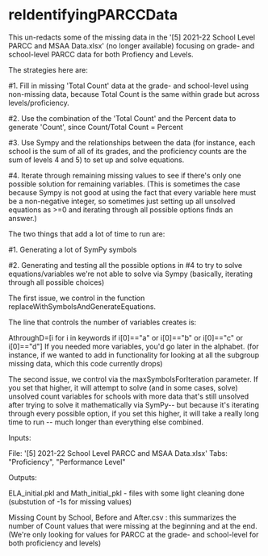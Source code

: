 # reIdentifyingPARCCData

This un-redacts some of the missing data in the '[5] 2021-22 School Level PARCC and MSAA Data.xlsx' (no longer available) focusing on grade- and school-level PARCC data for both Profiency and Levels.

The strategies here are:

  #1. Fill in missing 'Total Count' data at the grade- and school-level using non-missing data, because Total Count is the same within grade but across levels/proficiency.
  
  #2. Use the combination of the 'Total Count' and the Percent data to generate 'Count', since Count/Total Count = Percent
  
  #3. Use Sympy and the relationships between the data (for instance, each school is the sum of all of its grades, and the proficiency counts are the sum of levels 4 and 5) to set up and solve equations.
  
  #4. Iterate through remaining missing values to see if there's only one possible solution for remaining variables. (This is sometimes the case because Sympy is not good at using the fact that every variable here must be a non-negative integer, so sometimes just setting up all unsolved equations as >=0 and iterating through all possible options finds an answer.)
  
The two things that add a lot of time to run are:

  #1. Generating a lot of SymPy symbols
  
  #2. Generating and testing all the possible options in #4 to try to solve equations/variables we're not able to solve via Sympy (basically, iterating through all possible choices)
    
The first issue, we control in the function replaceWithSymbolsAndGenerateEquations.

The line that controls the number of variables creates is:

AthroughD=[i for i in keywords if i[0]=="a" or i[0]=="b" or i[0]=="c" or i[0]=="d"]
If you needed more variables, you'd go later in the alphabet. (for instance, if we wanted to add in functionality for looking at all the subgroup missing data, which this code currently drops)

    
The second issue, we control via the maxSymbolsForIteration parameter. If you set that higher, it will attempt to solve (and in some cases, solve) unsolved count variables for schools with more data that's still unsolved after trying to solve it mathematically via
SymPy-- but because it's iterating through every possible option, if you set this higher, it will take a really long time to run -- much longer than everything else combined.

Inputs:

File: '[5] 2021-22 School Level PARCC and MSAA Data.xlsx'
Tabs: "Proficiency", "Performance Level"

Outputs:

ELA_initial.pkl and Math_initial_pkl - files with some light cleaning done (substution of -1s for missing values)

Missing Count by School, Before and After.csv : this summarizes the number of Count values that were missing at the beginning and at the end. (We're only looking for values for PARCC at the grade- and school-level for both proficiency and levels)
